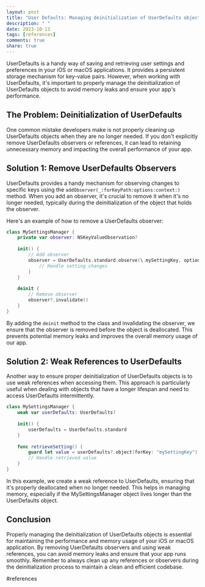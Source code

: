 ```yaml
---
layout: post
title: "User Defaults: Managing deinitialization of UserDefaults objects"
description: " "
date: 2023-10-13
tags: [references]
comments: true
share: true
---
```


UserDefaults is a handy way of saving and retrieving user settings and preferences in your iOS or macOS applications. It provides a persistent storage mechanism for key-value pairs. However, when working with UserDefaults, it's important to properly manage the deinitialization of UserDefaults objects to avoid memory leaks and ensure your app's performance. 

## The Problem: Deinitialization of UserDefaults

One common mistake developers make is not properly cleaning up UserDefaults objects when they are no longer needed. If you don't explicitly remove UserDefaults observers or references, it can lead to retaining unnecessary memory and impacting the overall performance of your app. 

## Solution 1: Remove UserDefaults Observers 

UserDefaults provides a handy mechanism for observing changes to specific keys using the `addObserver(_:forKeyPath:options:context:)` method. When you add an observer, it's crucial to remove it when it's no longer needed, typically during the deinitialization of the object that holds the observer. 

Here's an example of how to remove a UserDefaults observer:

```swift
class MySettingsManager {
    private var observer: NSKeyValueObservation?
    
    init() {
        // Add observer
        observer = UserDefaults.standard.observe(\.mySettingKey, options: [.initial, .new]) { _, _ in
            // Handle setting changes
        }
    }
    
    deinit {
        // Remove observer
        observer?.invalidate()
    }
}
```

By adding the `deinit` method to the class and invalidating the observer, we ensure that the observer is removed before the object is deallocated. This prevents potential memory leaks and improves the overall memory usage of our app. 

## Solution 2: Weak References to UserDefaults

Another way to ensure proper deinitialization of UserDefaults objects is to use weak references when accessing them. This approach is particularly useful when dealing with objects that have a longer lifespan and need to access UserDefaults intermittently.

```swift
class MySettingsManager {
    weak var userDefaults: UserDefaults?
    
    init() {
        userDefaults = UserDefaults.standard
    }
    
    func retrieveSetting() {
        guard let value = userDefaults?.object(forKey: "mySettingKey") else { return }
        // Handle retrieved value
    }
}
```

In this example, we create a weak reference to UserDefaults, ensuring that it's properly deallocated when no longer needed. This helps in managing memory, especially if the MySettingsManager object lives longer than the UserDefaults object.

## Conclusion

Properly managing the deinitialization of UserDefaults objects is essential for maintaining the performance and memory usage of your iOS or macOS application. By removing UserDefaults observers and using weak references, you can avoid memory leaks and ensure that your app runs smoothly. Remember to always clean up any references or observers during the deinitialization process to maintain a clean and efficient codebase.

#references